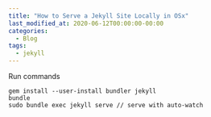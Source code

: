 ```yaml
---
title: "How to Serve a Jekyll Site Locally in OSx"
last_modified_at: 2020-06-12T00:00:00-00:00
categories:
  - Blog
tags:
  - jekyll
---
```


Run commands
```shell
gem install --user-install bundler jekyll
bundle
sudo bundle exec jekyll serve // serve with auto-watch
```

